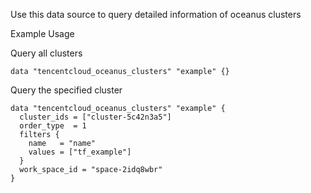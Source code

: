 Use this data source to query detailed information of oceanus clusters

Example Usage

Query all clusters

```hcl
data "tencentcloud_oceanus_clusters" "example" {}
```

Query the specified cluster

```hcl
data "tencentcloud_oceanus_clusters" "example" {
  cluster_ids = ["cluster-5c42n3a5"]
  order_type  = 1
  filters {
    name   = "name"
    values = ["tf_example"]
  }
  work_space_id = "space-2idq8wbr"
}
```